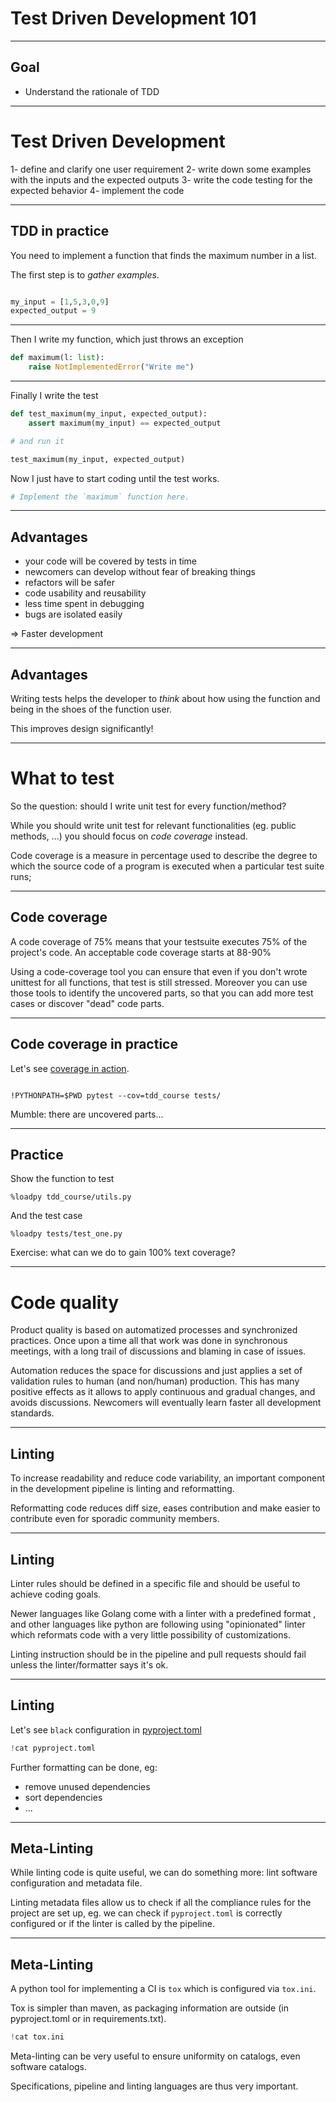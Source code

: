 # Test Driven Development 101



---


## Goal

  - Understand the rationale of TDD

---

# Test Driven Development

1- define and clarify one user requirement
2- write down some examples with the inputs and the expected outputs
3- write the code testing for the expected behavior
4- implement the code

----

## TDD in practice

You need to implement a function that finds the maximum number in a list.

The first step is to *gather examples*.

```python

my_input = [1,5,3,0,9]
expected_output = 9
```

---- 

Then I write my function, which just throws an exception

```python
def maximum(l: list):
    raise NotImplementedError("Write me") 
```

----

Finally I write the test

```python
def test_maximum(my_input, expected_output):
    assert maximum(my_input) == expected_output

# and run it

test_maximum(my_input, expected_output)
```

Now I just have to start coding until the test works.

```python
# Implement the `maximum` function here.


```
----

## Advantages

- your code will be covered by tests in time
- newcomers can develop without fear of breaking things
- refactors will be safer
- code usability and reusability
- less time spent in debugging
- bugs are isolated easily

=> Faster development

----

## Advantages

Writing tests helps the developer to *think* about how using the function
and being in the shoes of the function user.

This improves design significantly!

---

# What to test

So the question: should I write unit test for every function/method?

While you should write unit test for relevant functionalities (eg. public methods, ...)
you should focus on *code coverage* instead.

Code coverage is a measure in percentage used to describe the degree to which the source code of a program is executed when a particular test suite runs; 

----

## Code coverage

A code coverage of 75% means that your testsuite executes 75% of the project's code.
An acceptable code coverage starts at 88-90%

Using a code-coverage tool you can ensure that even if you don't wrote unittest for all functions, that test is still stressed.
Moreover you can use those tools to identify the uncovered parts, so that you can add more test cases or discover "dead" code parts.


----

## Code coverage in practice

Let's see [coverage in action](/notebooks/notebooks/01-ttd.md.ipynb#Code-coverage-in-practice).

```ipython

!PYTHONPATH=$PWD pytest --cov=tdd_course tests/

```

Mumble: there are uncovered parts...

----

## Practice

Show the function to test

```ipython
%loadpy tdd_course/utils.py
```

And the test case

```ipython
%loadpy tests/test_one.py
```

Exercise: what can we do to gain 100% text coverage?


---

# Code quality

Product quality is based on automatized processes and synchronized practices.
Once upon a time all that work was done in synchronous meetings, with a long
trail of discussions and blaming in case of issues.

Automation reduces the space for discussions and just applies a set of
 validation rules to human (and non/human) production.
This has many  positive effects as it allows to apply continuous and
 gradual changes, and avoids discussions. 
Newcomers will eventually learn faster all development standards. 

----

## Linting

To increase readability and reduce code variability, an important component
in the development pipeline is linting and reformatting.

Reformatting code reduces diff size, eases contribution and make easier to
 contribute even for sporadic community members.

----
 
## Linting

Linter rules should be defined in a specific file and should be useful to
 achieve coding goals.
 
Newer languages like Golang come with a linter with a predefined format
, and other languages like python are following using "opinionated" linter
 which reformats code with a very little possibility of customizations.
 
Linting instruction should be in the pipeline and pull requests should fail
 unless the linter/formatter says it's ok.

----
 
## Linting

Let's see `black` configuration in [pyproject.toml](pyproject.toml)

```python
!cat pyproject.toml

```

Further formatting can be done, eg:

- remove unused dependencies
- sort dependencies
- ...

----

## Meta-Linting

While linting code is quite useful, we can do something more: lint software
 configuration and metadata file.
 
Linting metadata files allow us to check if all the compliance rules for
 the project are set up, eg. we can check if `pyproject.toml` is correctly
  configured or if the linter is called by the pipeline.
  
----

## Meta-Linting

A python tool for implementing a CI  is `tox` which is
 configured via `tox.ini`. 

Tox is simpler than maven, as packaging information are outside (in
 pyproject.toml or in requirements.txt).
 
```python
!cat tox.ini
```

Meta-linting can be very useful to ensure uniformity on catalogs, even
 software catalogs.

Specifications, pipeline and linting languages are thus very important.